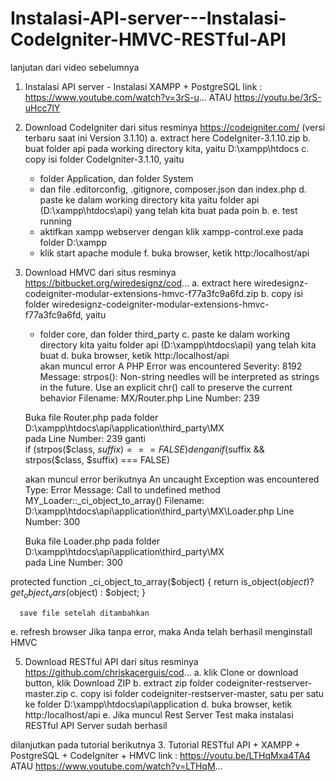 # Instalasi-API-server---Instalasi-CodeIgniter-HMVC-RESTful-API

lanjutan dari video sebelumnya 
1. Instalasi API server - Instalasi XAMPP + PostgreSQL
link : https://www.youtube.com/watch?v=3rS-u...  ATAU  https://youtu.be/3rS-uHcc7lY

3. Download CodeIgniter dari situs resminya https://codeigniter.com/
   (versi terbaru saat ini Version 3.1.10)
   a. extract here CodeIgniter-3.1.10.zip
   b. buat folder api pada working directory kita, yaitu
  D:\xampp\htdocs
   c. copy isi folder CodeIgniter-3.1.10, yaitu
      - folder Application, dan folder System 
      - dan file .editorconfig, .gitignore, composer.json dan index.php
   d. paste ke dalam working directory kita yaitu folder api (D:\xampp\htdocs\api) yang telah kita buat
      pada poin b.
   e. test running
      - aktifkan xampp webserver dengan klik xampp-control.exe pada folder D:\xampp
      - klik start apache module
   f. buka browser, ketik http:/localhost/api

4. Download HMVC dari situs resminya https://bitbucket.org/wiredesignz/cod...
   a. extract here wiredesignz-codeigniter-modular-extensions-hmvc-f77a3fc9a6fd.zip
   b. copy isi folder wiredesignz-codeigniter-modular-extensions-hmvc-f77a3fc9a6fd, yaitu
      - folder core, dan folder third_party
   c. paste ke dalam working directory kita yaitu folder api (D:\xampp\htdocs\api) yang telah kita buat
   d. buka browser, ketik http:/localhost/api  
      akan muncul error
          A PHP Error was encountered
   Severity: 8192
   Message: strpos(): Non-string needles will be interpreted as strings in the future. Use an explicit chr() call to preserve the current behavior
   Filename: MX/Router.php
   Line Number: 239
      
   Buka file Router.php pada folder D:\xampp\htdocs\api\application\third_party\MX   
   pada Line Number: 239 
      ganti   
    if (strpos($class, $suffix) === FALSE)
          dengan 
                if ($suffix && strpos($class, $suffix) === FALSE)

   akan muncul error berikutnya
   An uncaught Exception was encountered
   Type: Error
   Message: Call to undefined method MY_Loader::_ci_object_to_array()
   Filename: D:\xampp\htdocs\api\application\third_party\MX\Loader.php
   Line Number: 300 
 
      Buka file Loader.php pada folder D:\xampp\htdocs\api\application\third_party\MX   
   pada Line Number: 300 
 
 protected function _ci_object_to_array($object) 
 { 
  return is_object($object) ? get_object_vars($object) : $object; 
 }
 
      save file setelah ditambahkan
   e. refresh browser Jika tanpa error, maka Anda telah berhasil menginstall HMVC


5. Download RESTful API dari situs resminya https://github.com/chriskacerguis/cod...
   a. klik Clone or download button, klik Download ZIP
   b. extract zip folder codeigniter-restserver-master.zip 
   c. copy isi folder codeigniter-restserver-master, satu per satu ke folder D:\xampp\htdocs\api\application
   d. buka browser, ketik http:/localhost/api 
   e. Jika muncul Rest Server Test maka instalasi RESTful API Server sudah berhasil

dilanjutkan pada tutorial berikutnya
3. Tutorial RESTful API + XAMPP + PostgreSQL + CodeIgniter + HMVC
link : https://youtu.be/LTHqMxa4TA4 ATAU https://www.youtube.com/watch?v=LTHqM...

